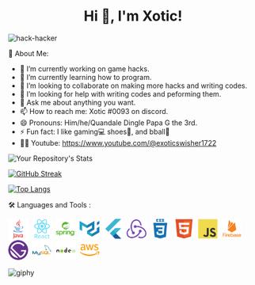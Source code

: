 <h1 align="center">Hi 👋, I'm Xotic! </h1>

![hack-hacker](https://user-images.githubusercontent.com/124195896/217428680-ea786250-a7d8-40e4-8103-37d99554c416.gif)


🤵 About Me:

- 🔭 I’m currently working on game hacks.
- 🌱 I’m currently learning how to program.
- 👯 I’m looking to collaborate on making more hacks and writing codes. 
- 🤔 I’m looking for help with writing codes and peforming them.
- 💬 Ask me about anything you want.                               
- 📫 How to reach me: Xotic #0093 on discord.
- 😄 Pronouns: Him/he/Quandale Dingle Papa G the 3rd.
- ⚡ Fun fact: I like gaming💻 shoes👟, and bball🏀
- 👨‍💻 Youtube: https://www.youtube.com/@exoticswisher1722

![Your Repository's Stats](https://github-readme-stats.vercel.app/api?username=Xotic69&show_icons=true)

[![GitHub Streak](http://github-readme-streak-stats.herokuapp.com?user=Xotic69&theme=highcontrast)](https://git.io/streak-stats)

[![Top Langs](https://github-readme-stats.vercel.app/api/top-langs/?username=Xotic69&layout=compact&theme=vision-friendly-dark)](https://github.com/anuraghazra/github-readme-stats)

:hammer_and_wrench: Languages and Tools :

<img src="https://github.com/devicons/devicon/blob/master/icons/java/java-original-wordmark.svg" title="Java" alt="Java" width="40" height="40"/>&nbsp;
  <img src="https://github.com/devicons/devicon/blob/master/icons/react/react-original-wordmark.svg" title="React" alt="React" width="40" height="40"/>&nbsp;
  <img src="https://github.com/devicons/devicon/blob/master/icons/spring/spring-original-wordmark.svg" title="Spring" alt="Spring" width="40" height="40"/>&nbsp;
  <img src="https://github.com/devicons/devicon/blob/master/icons/materialui/materialui-original.svg" title="Material UI" alt="Material UI" width="40" height="40"/>&nbsp;
  <img src="https://github.com/devicons/devicon/blob/master/icons/flutter/flutter-original.svg" title="Flutter" alt="Flutter" width="40" height="40"/>&nbsp;
  <img src="https://github.com/devicons/devicon/blob/master/icons/redux/redux-original.svg" title="Redux" alt="Redux " width="40" height="40"/>&nbsp;
  <img src="https://github.com/devicons/devicon/blob/master/icons/css3/css3-plain-wordmark.svg"  title="CSS3" alt="CSS" width="40" height="40"/>&nbsp;
  <img src="https://github.com/devicons/devicon/blob/master/icons/html5/html5-original.svg" title="HTML5" alt="HTML" width="40" height="40"/>&nbsp;
  <img src="https://github.com/devicons/devicon/blob/master/icons/javascript/javascript-original.svg" title="JavaScript" alt="JavaScript" width="40" height="40"/>&nbsp;
  <img src="https://github.com/devicons/devicon/blob/master/icons/firebase/firebase-plain-wordmark.svg" title="Firebase" alt="Firebase" width="40" height="40"/>&nbsp;
  <img src="https://github.com/devicons/devicon/blob/master/icons/gatsby/gatsby-original.svg" title="Gatsby"  alt="Gatsby" width="40" height="40"/>&nbsp;
  <img src="https://github.com/devicons/devicon/blob/master/icons/mysql/mysql-original-wordmark.svg" title="MySQL"  alt="MySQL" width="40" height="40"/>&nbsp;
  <img src="https://github.com/devicons/devicon/blob/master/icons/nodejs/nodejs-original-wordmark.svg" title="NodeJS" alt="NodeJS" width="40" height="40"/>&nbsp;
  <img src="https://github.com/devicons/devicon/blob/master/icons/amazonwebservices/amazonwebservices-plain-wordmark.svg" title="AWS" alt="AWS" width="40" height="40"/>&nbsp;
  
  ![giphy](https://user-images.githubusercontent.com/124195896/217378911-aa4dccb5-563c-4e17-a9f1-9abce9d29c3c.gif)
